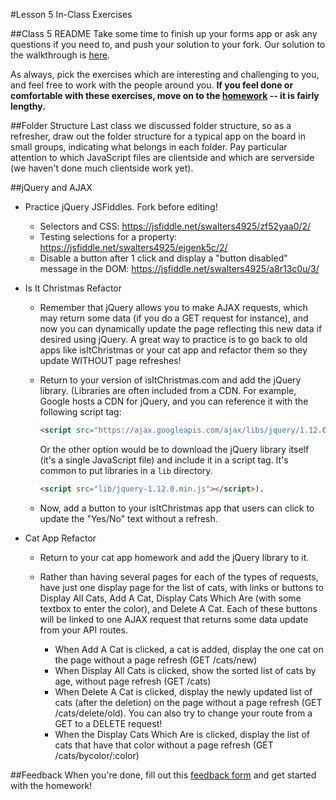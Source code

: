 #Lesson 5 In-Class Exercises

##Class 5 README
Take some time to finish up your forms app or ask any questions if you need to, and push your solution to your fork. Our solution to the walkthrough is [here](https://github.com/olinjs/olinjs/blob/master/lessons/05-client-jquery-ajax/formsAppWalkthrough). 

As always, pick the exercises which are interesting and challenging to you, and feel free to work with the people around you. **If you feel done or comfortable with these exercises, move on to the [homework](https://github.com/olinjs/olinjs/blob/master/lessons/05-client-jquery-ajax/HOMEWORK.md) -- it is fairly lengthy.**

##Folder Structure
Last class we discussed folder structure, so as a refresher, draw out the folder structure for a typical app on the board in small groups, indicating what belongs in each folder. Pay particular attention to which JavaScript files are clientside and which are serverside (we haven't done much clientside work yet).

##jQuery and AJAX
- Practice jQuery JSFiddles. Fork before editing!
	- Selectors and CSS: https://jsfiddle.net/swalters4925/zf52yaa0/2/
	- Testing selections for a property: https://jsfiddle.net/swalters4925/ejgenk5c/2/
	- Disable a button after 1 click and display a "button disabled" message in the DOM: https://jsfiddle.net/swalters4925/a8r13c0u/3/

- Is It Christmas Refactor
	- Remember that jQuery allows you to make AJAX requests, which may return some data (if you do a GET request for instance), and now you can dynamically update the page reflecting this new data if desired using jQuery. A great way to practice is to go back to old apps like isItChristmas or your cat app and refactor them so they update WITHOUT page refreshes!

	- Return to your version of isItChristmas.com and add the jQuery library. (Libraries are often included from a CDN. For example, Google hosts a CDN for jQuery, and you can reference it with the following script tag:
		```html
		<script src="https://ajax.googleapis.com/ajax/libs/jquery/1.12.0/jquery.min.js"></script>
		```
		Or the other option would be to download the jQuery library itself (it's a single JavaScript file) and include it in a script tag. It's common to put libraries in a `lib` directory.
		```html
		<script src="lib/jquery-1.12.0.min.js"></script>). 
		```

	- Now, add a button to your isItChristmas app that users can click to update the "Yes/No" text without a refresh.

- Cat App Refactor
	- Return to your cat app homework and add the jQuery library to it. 

	- Rather than having several pages for each of the types of requests, have just one display page for the list of cats, with links or buttons to Display All Cats, Add A Cat, Display Cats Which Are <insert favorite color here> (with some textbox to enter the color), and Delete A Cat. Each of these buttons will be linked to one AJAX request that returns some data update from your API routes. 
		- When Add A Cat is clicked, a cat is added, display the one cat on the page without a page refresh (GET /cats/new)
		- When Display All Cats is clicked, show the sorted list of cats by age, without page refresh (GET /cats) 
		- When Delete A Cat is clicked, display the newly updated list of cats (after the deletion) on the page without a page refresh (GET /cats/delete/old). You can also try to change your route from a GET to a DELETE request!
		- When the Display Cats Which Are <insert favorite color here> is clicked, display the list of cats that have that color without a page refresh (GET /cats/bycolor/:color)

##Feedback
When you're done, fill out this [feedback form](https://docs.google.com/forms/d/1sItfsMqIa5N5eGBpkfCJIMnVK2XsYbo52xOyHLQEPYI/viewform?usp=send_form) and get started with the homework!
